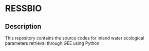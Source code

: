 # RESSBIO
## Description
This repository contains the source codes for inland water ecological parameters retrieval through GEE using Python 
